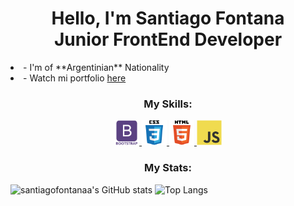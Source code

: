 <h1 align="center">Hello, I'm Santiago Fontana <br>Junior FrontEnd Developer</h1>

<div>
  <nav>
    <li>
      - I'm of **Argentinian** Nationality
    </li>
    <li>
      - Watch mi portfolio <a href="#">here</a>
    </li>
  </nav>    
</div>
   

<h3 align="center" >My Skills:</h3>
<p align="center"> <a href="https://getbootstrap.com" target="_blank"> <img src="https://raw.githubusercontent.com/devicons/devicon/master/icons/bootstrap/bootstrap-plain-wordmark.svg" alt="bootstrap" width="40" height="40"/> </a> <a href="https://www.w3schools.com/css/" target="_blank"> <img src="https://raw.githubusercontent.com/devicons/devicon/master/icons/css3/css3-original-wordmark.svg" alt="css3" width="40" height="40"/> </a> <a href="https://www.w3.org/html/" target="_blank"> <img src="https://raw.githubusercontent.com/devicons/devicon/master/icons/html5/html5-original-wordmark.svg" alt="html5" width="40" height="40"/> </a> <a href="https://developer.mozilla.org/en-US/docs/Web/JavaScript" target="_blank"> <img src="https://raw.githubusercontent.com/devicons/devicon/master/icons/javascript/javascript-original.svg" alt="javascript" width="40" height="40"/> </a> </p>
<h3 align="center" >My Stats:</h3>

 ![santiagofontanaa's GitHub stats](https://github-readme-stats.vercel.app/api?username=santiagofontanaa&show_icons=true&theme=ayu-mirage&border_radius=30)
![Top Langs](https://github-readme-stats.vercel.app/api/top-langs/?username=santiagofontanaa&theme=ayu-mirage&border_radius=30&layout=compact&langs_count=6)
